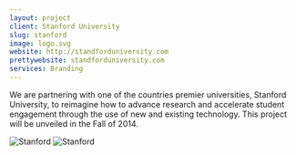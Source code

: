 ```yaml
---
layout: project
client: Stanford University
slug: stanford
image: logo.svg 
website: http://standforduniversity.com
prettywebsite: standforduniversity.com
services: Branding
---
```


We are partnering with one of the countries premier universities, Stanford University, to reimagine how to advance research and accelerate student engagement through the use of new and existing technology. This project will be unveiled in the Fall of 2014.

![Stanford](/images/client-assets/{{page.slug}}/01.png)
![Stanford](/images/client-assets/{{page.slug}}/02.jpg)
